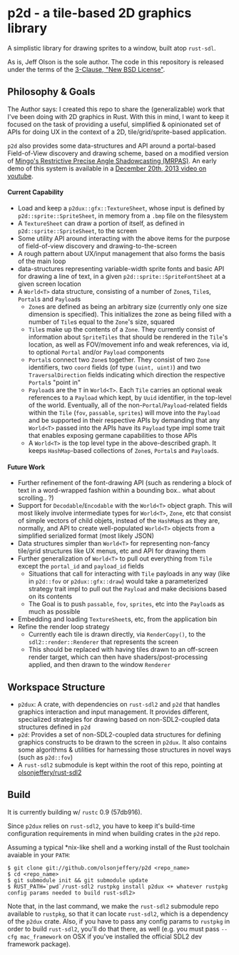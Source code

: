 # p2d - a tile-based 2D graphics library

A simplistic library for drawing sprites to a window, built atop `rust-sdl`.

As is, Jeff Olson is the sole author. The code in this repository is released under the terms of the [3-Clause, "New BSD License"](https://en.wikipedia.org/wiki/BSD_licenses#3-clause_license_.28.22Revised_BSD_License.22.2C_.22New_BSD_License.22.2C_or_.22Modified_BSD_License.22.29).

## Philosophy & Goals

The Author says: I created this repo to share the (generalizable) work that I've been doing with 2D graphics in Rust. With this in mind, I want to keep it focused on the task of providing a useful, simplified & opinionated set of APIs for doing UX in the context of a 2D, tile/grid/sprite-based application.

`p2d` also provides some data-structures and API around a portal-based Field-of-View discovery and drawing scheme, based on a modified version of [Mingo's Restrictive Precise Angle Shadowcasting (MRPAS)](http://roguebasin.roguelikedevelopment.org/index.php?title=Restrictive_Precise_Angle_Shadowcasting). An early demo of this system is available in a [December 20th, 2013 video on youtube](https://www.youtube.com/watch?v=6WPm2mOZuQI).

#### Current Capability

- Load and keep a `p2dux::gfx::TextureSheet`, whose input is defined by `p2d::sprite::SpriteSheet`, in memory from a `.bmp` file on the filesystem
- A `TextureSheet` can draw a portion of itself, as defined in `p2d::sprite::SpriteSheet`, to the screen
- Some utility API around interacting with the above items for the purpose of field-of-view discovery and drawing-to-the-screen
- A rough pattern about UX/input management that also forms the basis of the main loop
- data-structures representing variable-width sprite fonts and basic API for drawing a line of text, in a given `p2d::sprite::SpriteFontSheet` at a given screen location
- A `World<T>` data structure, consisting of a number of `Zone`s, `Tile`s, `Portal`s and `Payload`s
    - `Zone`s are defined as being an arbitrary size (currently only one size dimension is specified). This initializes the zone as being filled with a number of `Tile`s equal to the `Zone`'s size, squared
    - `Tile`s make up the contents of a `Zone`. They currently consist of information about `SpriteTiles` that should be rendered in the `Tile`'s location, as well as FOV/movement info and weak references, via id, to optional `Portal` and/or `Payload` components
    - `Portal`s connect two `Zone`s together. They consist of two `Zone` identifiers, two `coord` fields (of type `(uint, uint)`) and two `TraversalDirection` fields indicating which direction the respective `Portal`s "point in"
    - `Payload`s are the `T` in `World<T>`. Each `Tile` carries an optional weak references to a `Payload` which kept, by `Uuid` identifier, in the top-level of the world. Eventually, all of the non-`Portal`/`Payload`-related fields within the `Tile` (`fov`, `passable`, `sprites`) will move into the `Payload` and be supported in their respective APIs by demanding that any `World<T>` passed into the APIs have its `Payload` type impl some trait that enables exposing germane capabilities to those APIs
    - A `World<T>` is the top level type in the above-described graph. It keeps `HashMap`-based collections of `Zone`s, `Portal`s and `Payload`s.

#### Future Work

- Further refinement of the font-drawing API (such as rendering a block of text in a word-wrapped fashion within a bounding box.. what about scrolling.. ?)
- Support for `Decodable`/`Encodable` with the `World<T>` object graph. This will most likely involve intermediate types for `World<T>`, `Zone`, etc that consist of simple vectors of child objets, instead of the `HashMap`s as they are, normally, and API to create well-populated `World<T>` objects from a simplified serialized format (most likely JSON)
- Data structures simpler than `World<T>` for representing non-fancy tile/grid structures like UX menus, etc and API for drawing them
- Further generalization of `World<T>` to pull out everything from `Tile` except the `portal_id` and `payload_id` fields
  - Situations that call for interacting with `Tile` payloads in any way (like in `p2d::fov` or `p2dux::gfx::draw`) would take a parameterized strategy trait impl to pull out the `Payload` and make decisions based on its contents
  - The Goal is to push `passable`, `fov`, `sprites`, etc into the `Payload`s as much as possible
- Embedding and loading `TextureSheet`s, etc, from the application bin
- Refine the render loop strategy
  - Currently each tile is drawn directly, via `RenderCopy()`, to the `sdl2::render::Renderer` that represents the screen
  - This should be replaced with having tiles drawn to an off-screen render target, which can then have shaders/post-processing applied, and then drawn to the window `Renderer`

## Workspace Structure

- `p2dux`: A crate, with dependencies on `rust-sdl2` and `p2d` that handles graphics interaction and input management. It provides different, specialized strategies for drawing based on non-SDL2-coupled data structures defined in `p2d`
- `p2d`: Provides a set of non-SDL2-coupled data structures for defining graphics constructs to be drawn to the screen in `p2dux`. It also contains some algorithms & utilities for harnessing those structures in novel ways (such as `p2d::fov`)
- A `rust-sdl2` submodule is kept within the root of this repo, pointing at [olsonjeffery/rust-sdl2](http://github.com/olsonjeffery/rust-sdl2)

## Build

It is currently building w/ `rustc` 0.9 (57db916).

Since `p2dux` relies on `rust-sdl2`, you have to keep it's build-time configuration requirements in mind when building crates in the `p2d` repo.

Assuming a typical *nix-like shell and a working install of the Rust toolchain avaiable in your `PATH`:

~~~~
$ git clone git://github.com/olsonjeffery/p2d <repo_name>
$ cd <repo_name>
$ git submodule init && git submodule update
$ RUST_PATH=`pwd`/rust-sdl2 rustpkg install p2dux <+ whatever rustpkg config params needed to build rust-sdl2>
~~~~

Note that, in the last command, we make the `rust-sdl2` submodule repo available to `rustpkg`, so that it can locate `rust-sdl2`, which is a dependency of the `p2dux` crate. Also, if you have to pass any config params to `rustpkg` in order to build `rust-sdl2`, you'll do that there, as well (e.g. you must pass `--cfg mac_framework` on OSX if you've installed the official SDL2 dev framework package).
